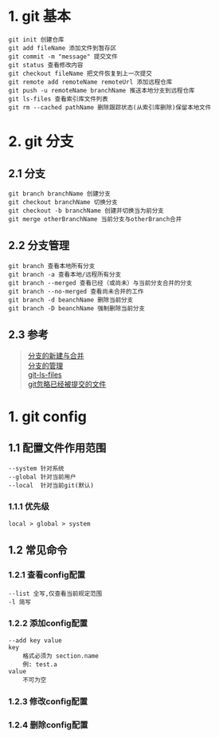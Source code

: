 # 1. git 基本
    git init 创建仓库
    git add fileName 添加文件到暂存区
    git commit -m "message" 提交文件
    git status 查看修改内容
    git checkout fileName 把文件恢复到上一次提交
    git remote add remoteName remoteUrl 添加远程仓库
    git push -u remoteName branchName 推送本地分支到远程仓库
    git ls-files 查看索引库文件列表
    git rm --cached pathName 删除跟踪状态(从索引库删除)保留本地文件
# 2. git 分支
## 2.1 分支
    git branch branchName 创建分支
    git checkout branchName 切换分支
    git checkout -b branchName 创建并切换当为前分支
    git merge otherBranchName 当前分支与otherBranch合并
## 2.2 分支管理
    git branch 查看本地所有分支
    git branch -a 查看本地/远程所有分支
    git branch --merged 查看已经（或尚未）与当前分支合并的分支
    git branch --no-merged 查看尚未合并的工作
    git branch -d beanchName 删除当前分支
    git branch -D beanchName 强制删除当前分支
## 2.3 参考
> [分支的新建与合并](https://git-scm.com/book/zh/v1/Git-%E5%88%86%E6%94%AF-%E5%88%86%E6%94%AF%E7%9A%84%E6%96%B0%E5%BB%BA%E4%B8%8E%E5%90%88%E5%B9%B6)  
> [分支的管理](https://git-scm.com/book/zh/v1/Git-%E5%88%86%E6%94%AF-%E5%88%86%E6%94%AF%E7%9A%84%E7%AE%A1%E7%90%86)  
> [git-ls-files](https://git-scm.com/docs/git-ls-files)  
> [git忽略已经被提交的文件](https://segmentfault.com/q/1010000000430426)

# 1. git config
## 1.1 配置文件作用范围
    --system 针对系统
    --global 针对当前用户
    --local  针对当前git(默认)
### 1.1.1 优先级
    local > global > system
## 1.2 常见命令
### 1.2.1 查看config配置
    --list 全写,仅查看当前规定范围
    -l 简写
### 1.2.2 添加config配置
    --add key value
    key 
        格式必须为 section.name
        例: test.a
    value 
        不可为空
### 1.2.3 修改config配置
### 1.2.4 删除config配置
      
              
             